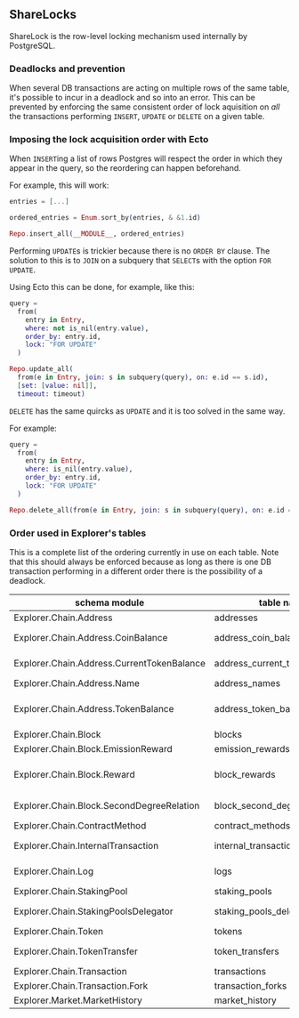 <!--sharelocks.md -->

## ShareLocks

ShareLock is the row-level locking mechanism used internally by PostgreSQL.

### Deadlocks and prevention

When several DB transactions are acting on multiple rows of the same table, it's
possible to incur in a deadlock and so into an error.
This can be prevented by enforcing the same consistent order of lock aquisition
on *all* the transactions performing `INSERT`, `UPDATE` or `DELETE` on a given table.

### Imposing the lock acquisition order with Ecto

When `INSERT`ing a list of rows Postgres will respect the order in which they
appear in the query, so the reordering can happen beforehand.

For example, this will work:
```elixir
entries = [...]

ordered_entries = Enum.sort_by(entries, & &1.id)

Repo.insert_all(__MODULE__, ordered_entries)
```

Performing `UPDATE`s is trickier because there is no `ORDER BY` clause.
The solution to this is to `JOIN` on a subquery that `SELECT`s with the option `FOR UPDATE`.

Using Ecto this can be done, for example, like this:
```elixir
query =
  from(
    entry in Entry,
    where: not is_nil(entry.value),
    order_by: entry.id,
    lock: "FOR UPDATE"
  )

Repo.update_all(
  from(e in Entry, join: s in subquery(query), on: e.id == s.id),
  [set: [value: nil]],
  timeout: timeout)
```

`DELETE` has the same quircks as `UPDATE` and it is too solved in the same way.

For example:
```elixir
query =
  from(
    entry in Entry,
    where: is_nil(entry.value),
    order_by: entry.id,
    lock: "FOR UPDATE"
  )

Repo.delete_all(from(e in Entry, join: s in subquery(query), on: e.id == s.id))
```

### Order used in Explorer's tables

This is a complete list of the ordering currently in use on each table.
Note that this should always be enforced because as long as there is one DB
transaction performing in a different order there is the possibility of a deadlock.

| schema module | table name | ordered by |
|---------------|------------|------------|
| Explorer.Chain.Address | addresses | asc: :hash |
| Explorer.Chain.Address.CoinBalance | address_coin_balances | [asc: :address_hash, asc: :block_number] |
| Explorer.Chain.Address.CurrentTokenBalance | address_current_token_balances | [asc: :address_hash, asc: :token_contract_address_hash] |
| Explorer.Chain.Address.Name | address_names | asc: :address_hash |
| Explorer.Chain.Address.TokenBalance | address_token_balances | [asc: :address_hash, asc: :token_contract_address_hash, asc: :block_number] |
| Explorer.Chain.Block | blocks | [asc: :number, asc: :hash] |
| Explorer.Chain.Block.EmissionReward | emission_rewards | asc: :block_range |
| Explorer.Chain.Block.Reward | block_rewards | [asc: :address_hash, asc: :address_type, asc: :block_hash] |
| Explorer.Chain.Block.SecondDegreeRelation | block_second_degree_relations | [asc: :nephew_hash, asc: :uncle_hash] |
| Explorer.Chain.ContractMethod | contract_methods | [asc: :identified, asc: :abi]
| Explorer.Chain.InternalTransaction | internal_transactions | [asc: :transaction_hash, asc: :index] |
| Explorer.Chain.Log | logs | [asc: :transaction_hash, asc: :index] |
| Explorer.Chain.StakingPool | staking_pools | :staking_address_hash |
| Explorer.Chain.StakingPoolsDelegator | staking_pools_delegators | [asc: :delegator_address_hash, asc: :pool_address_hash] |
| Explorer.Chain.Token | tokens | asc: :contract_address_hash |
| Explorer.Chain.TokenTransfer | token_transfers | [asc: :transaction_hash, asc: :log_index]|
| Explorer.Chain.Transaction | transactions | asc: :hash |
| Explorer.Chain.Transaction.Fork | transaction_forks | [asc: :uncle_hash, asc: :hash] |
| Explorer.Market.MarketHistory | market_history | asc: :date |
